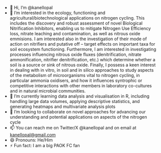- 👋 Hi, I’m @kanellopal
- 👀 I’m interested in the ecology, functioning and agricultural/biotechnological applications on nitrogen cycling. This includes the discovery and robust assessment of novel Biological Nitrification Inhibitors,
enabling us to mitigate Nitrogen Use Efficiency loss, nitrate leaching and contamination, as well as nitrous oxide emmisions. I am interested also in the investigation of their mode of action on nitrifiers and putative off – target effects on important taxa for soil ecosystem functioning. 
Furthermore, I am interested in investigating processes influencing nitrous oxide fluxes (denitrification, nitrate ammonification, nitrifier denitrification, etc.) which determine whether a soil is a source or
sink of nitrous oxide.
Finally, I possess a keen interest in dealing with in vitro, in soil and in silico approaches to study aspects of the metabolism of microorganisms vital to nitrogen cycling, in particular ammonia oxidisers, 
and how it influences syntrophic or competitive interactions with other members in laboratory co-cultures and in natural microbial communities.  
- 🌱 I’m currently learning data analysis and visualisation in R, including handling large data volumes, applying descriptive statistics, and generating heatmaps and multivariate analysis plots
- 💞️ I’m looking to collaborate on novel approaches for advancing our understanding and potential applications on aspects of the nitrogen cycle
- 📫 You can reach me on Twitter/X @kanellopal and on email at kanellopal@gmail.com
- 😄 Pronouns: He/Him
- ⚡ Fun fact: I am a big PAOK FC fan

<!---
kanellopal/kanellopal is a ✨ special ✨ repository because its `README.md` (this file) appears on your GitHub profile.
You can click the Preview link to take a look at your changes.
--->
